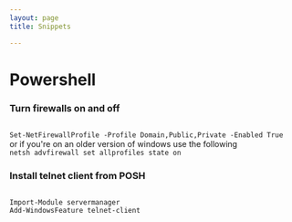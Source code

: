 ```yaml
---
layout: page 
title: Snippets 

---
```

# Powershell

### Turn firewalls on and off
<code>
Set-NetFirewallProfile -Profile Domain,Public,Private -Enabled True
</code>
or if you're on an older version of windows use the following
<code>
netsh advfirewall set allprofiles state on
</code>



### Install telnet client from POSH
<pre><code>
Import-Module servermanager
Add-WindowsFeature telnet-client
</code></pre>
